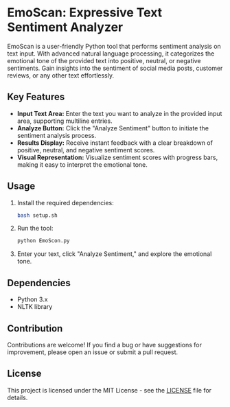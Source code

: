 # EmoScan: Expressive Text Sentiment Analyzer

EmoScan is a user-friendly Python tool that performs sentiment analysis on text input. With advanced natural language processing, it categorizes the emotional tone of the provided text into positive, neutral, or negative sentiments. Gain insights into the sentiment of social media posts, customer reviews, or any other text effortlessly.

## Key Features

- **Input Text Area:** Enter the text you want to analyze in the provided input area, supporting multiline entries.
- **Analyze Button:** Click the "Analyze Sentiment" button to initiate the sentiment analysis process.
- **Results Display:** Receive instant feedback with a clear breakdown of positive, neutral, and negative sentiment scores.
- **Visual Representation:** Visualize sentiment scores with progress bars, making it easy to interpret the emotional tone.

## Usage

1. Install the required dependencies:

    ```bash
    bash setup.sh
    ```

2. Run the tool:

    ```bash
    python EmoScon.py
    ```

3. Enter your text, click "Analyze Sentiment," and explore the emotional tone.

## Dependencies

- Python 3.x
- NLTK library

## Contribution

Contributions are welcome! If you find a bug or have suggestions for improvement, please open an issue or submit a pull request.

## License

This project is licensed under the MIT License - see the [LICENSE](LICENSE) file for details.
